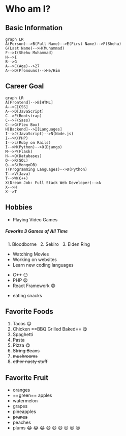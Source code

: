 # Who am I?
## Basic Information
```mermaid
graph LR
A(Person)-->B(Full Name)-->E(First Name)-->F(Shehu)
G(Last Name)-->H(Muhammad)
F-->I(Shehu Muhammad)
H-->I
B-->G
A-->C(Age)-->27
A-->D(Pronouns)-->He/Him
```
## Career Goal
```mermaid
graph LR
A[Frontend]-->B[HTML]
A-->C[CSS]
A-->D[JavaScript]
C-->E(Bootstrap)
C-->F(Sass)
C-->G(Flex Box)
H[Backend]-->I[Languages]
I-->J(JavaScript)-->N(Node.js)
I-->K(PHP)
I-->L(Ruby on Rails)
I-->M(Python)-->O(Django)
M-->P(Flask)
H-->Q(Databases)
Q-->R(SQL)
Q-->S(MongoDB)
T(Programming Languages)-->U(Python)
T-->V(Java)
T-->W(C++)
X(Dream Job: Full Stack Web Developer)-->A
X-->H
X-->T
```
## Hobbies
- Playing Video Games
##### Favorite 3 Games of All Time
&nbsp;&nbsp;1. Bloodborne
&nbsp;&nbsp;2. Sekiro
&nbsp;&nbsp;3. Elden Ring
- Watching Movies
- Working on websites
- Learn new coding languages
* C++ :no_mouth:
* PHP :tired_face:
* React Framework :fearful:
- eating snacks
## Favorite Foods
1. Tacos :yum:
2. Chicken ==BBQ Grilled Baked== :yum:
3. Spaghetti
4. Pasta
5. Pizza :yum:
6. ~~String Beans~~
7. ~~mushrooms~~
8. ~~other nasty stuff~~
## Favorite Fruit
- oranges
- ==green== apples
- watermelon
- grapes
- pineapples
- ~~prunes~~
- peaches
- plums
:joy: :joy: :joy: :smile: :smile: :smile: :relieved: :relieved: :relieved:



